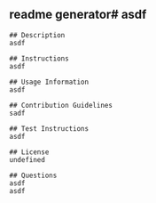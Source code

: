 ## readme generator# asdf
    
    ## Description
    asdf
    
    ## Instructions
    asdf
    
    ## Usage Information
    asdf
    
    ## Contribution Guidelines
    sadf
    
    ## Test Instructions
    asdf
    
    ## License
    undefined
    
    ## Questions
    asdf
    asdf